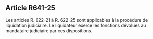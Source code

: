 Article R641-25
----
Les articles R. 622-21 à R. 622-25 sont applicables à la procédure de
liquidation judiciaire. Le liquidateur exerce les fonctions dévolues au
mandataire judiciaire par ces dispositions.

